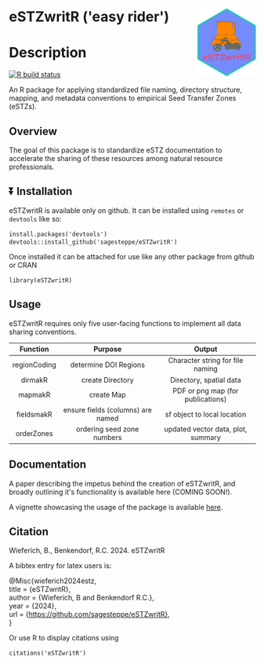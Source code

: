 # eSTZwritR ('easy rider') <img src="man/figures/logo.png" align="right" height="138" />
# Description 

[![R build status](https://github.com/sagesteppe/eSTZwritR/workflows/R-CMD-check/badge.svg)](https://github.com/sagesteppe/eSTZwritR/actions)

An R package for applying standardized file naming, directory structure, mapping, and metadata conventions to empirical Seed Transfer Zones (eSTZs). 

## Overview
The goal of this package is to standardize eSTZ documentation to accelerate the sharing of these resources among natural resource professionals. 

## :arrow_double_down: Installation
eSTZwritR is available only on github. 
It can be installed using `remotes` or `devtools` like so:
```
install.packages('devtools')
devtools::install_github('sagesteppe/eSTZwritR')
```

Once installed it can be attached for use like any other package from github or CRAN

```
library(eSTZwritR)
```

## Usage  
eSTZwritR requires only five user-facing functions to implement all data sharing conventions. 

|       Function        |         Purpose                   |              Output                 |
|  :-----------------:  | :----------------------------:    | :--------------------------------:  |
|      regionCoding     | determine DOI Regions             | Character string for file naming    | 
|        dirmakR        | create Directory                  | Directory, spatial data             |             
|        mapmakR        | create Map                        | PDF or png map (for publications)   |  
|      fieldsmakR       | ensure fields (columns) are named | sf object to local location         | 
|      orderZones       | ordering seed zone numbers        | updated vector data, plot, summary  | 
   
## Documentation  
A paper describing the impetus behind the creation of eSTZwritR, and broadly outlining it's functionality is available here (COMING SOON!). 

A vignette showcasing the usage of the package is available [here](https://sagesteppe.github.io/eSTZwritR/articles/eSTZwritR.html). 

## Citation  
Wieferich, B., Benkendorf, R.C. 2024. eSTZwritR  

A bibtex entry for latex users is: 

@Misc{wieferich2024estz,  
  title = {eSTZwritR},  
  author = {Wieferich, B and Benkendorf R.C.},  
  year = {2024},  
  url = {https://github.com/sagesteppe/eSTZwritR},   
}  

Or use R to display citations using
```
citations('eSTZwritR')
```
